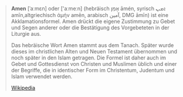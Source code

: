 > **Amen** [ˈaːmɛn] oder ['aːmeːn] (hebräisch אָמֵן āmén, syrisch ܐܡܝܢ amīn,altgriechisch ἀμήν amēn, arabisch آمين, DMG āmīn) ist eine Akklamationsformel. Amen drückt die eigene Zustimmung zu Gebet und Segen anderer oder die Bestätigung des Vorgebeteten in der Liturgie aus.
>
> Das hebräische Wort Amen stammt aus dem Tanach. Später wurde dieses im christlichen Alten und Neuen Testament übernommen und noch später in den Islam getragen. Die Formel ist daher auch im Gebet und Gottesdienst von Christen und Muslimen üblich und einer der Begriffe, die in identischer Form im Christentum, Judentum und Islam verwendet werden.
>
> [Wikipedia](https://de.wikipedia.org/wiki/Amen)